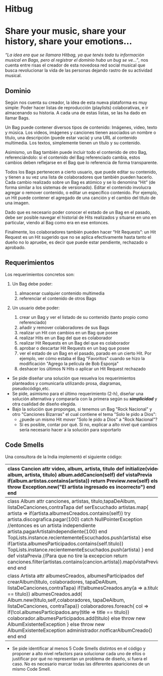 # Hitbug

# Share your music, share your history, share your emotions…

*“La idea era que se llamara Hitbag, ya que tenés toda tu información musical en Bags, pero al registrar el dominio hubo un bug se ve…”*, nos cuenta entre risas el creador de esta novedosa red social musical que busca revolucionar la vida de las personas dejando rastro de su actividad musical.

## Dominio

Según nos cuenta su creador, la idea de esta nueva plataforma es muy simple: Poder hacer listas de reproducción (playlists) colaborativas, e ir almacenando su historia. A cada una de estas listas, se las ha dado en llamar Bags.

Un Bag puede contener diversos tipos de contenido: Imágenes, video, texto y música. Los videos, imágenes y canciones tienen asociados un nombre o título, una descripción (puede estar vacía) y una URL al contenido multimedia. Los textos, simplemente tienen un título y su contenido.

Asimismo, un Bag también puede incluir todo el contenido de otro Bag, referenciándolo: si el contenido del Bag referenciado cambia, estos cambios deben reflejarse en el Bag que lo referencia de forma transparente.

Todos los Bags pertenecen a cierto usuario, que puede editar su contenido, y tienen a su vez una lista de colaboradores que también pueden hacerlo. Cada cambio realizado sobre un Bag es atómico y se lo denomina “Hit” (de forma similar a los sistemas de versionado). Editar el contenido involucra agregar o remover contenido, o editar un específico contenido. Por ejemplo, un Hit puede contener el agregado de una canción y el cambio del título de una imagen.

Dado que es necesario poder conocer el estado de un Bag en el pasado, debe ser posible navegar el historial de Hits realizados y situarse en uno en particular, viendo al Bag como era en ese entonces.

Finalmente, los colaboradores también pueden hacer “Hit Requests”: un Hit Request es un Hit sugerido que no se aplica efectivamente hasta tanto el dueño no lo apruebe, es decir que puede estar pendiente, rechazado o aprobado.

## Requerimientos

Los requerimientos concretos son:

1) Un Bag debe poder:
   1) almacenar cualquier contenido multimedia
   2) referenciar el contenido de otros Bags

2) Un usuario debe poder:
   1) crear un Bag y ver el listado de su contenido (tanto propio como referenciado)
   2) añadir y remover colaboradores de sus Bags
   3) realizar un Hit con cambios en un Bag que posee
   4) realizar Hits en un Bag del que es colaborador
   5) realizar Hit Requests en un Bag del que es colaborador
   6) aprobar o descartar Hit Requests en un bag que posee
   7) ver el estado de un Bag en el pasado, parado en un cierto Hit. Por ejemplo, ver cómo estaba el Bag "Favoritos" cuando se hizo la modificación "Agrego la película de Bob Esponja"
   8) deshacer los últimos N Hits o aplicar un Hit Request rechazado



- Se pide diseñar una solución que resuelva los requerimientos planteados y comunicarla utilizando prosa, diagramas, pseudocódigo,etc.
- Se pide, asimismo para el último requerimiento (2-h), diseñar una solución alternativa y compararla con la primera según su ***simplicidad*** y otra cualidad de diseño elegida.
- Bajo la solución que propongas, si tenemos un Bag "Rock Nacional" y otro "Canciones Bizarras" el cual contiene el tema "Solo le pido a Dios":
   * ¿puede un mismo Hit *mover* "Solo le pido a Dios" a "Rock Nacional"?
   * Si es posible, contar por qué. Si no, explicar a alto nivel qué cambios sería necesario hacer a la solución para soportarlo

## Code Smells

Una consultora de la India implementó el siguiente código:

| class Cancion   attr video, album, artista, titulo   def initialize(video, album, artista, titulo)     album.addCancion(self)    def vistaPrevia     if(album.artistas.contains(artista))       return Preview.new(self)     else       throw Exception.new("El artista ingresado es incorrecto")	     end end |
| :---- |
| class Album   attr canciones, artistas, titulo,tapaDeAlbum, listaDeCanciones,contraTapa   def serEscuchado     artistas.map{ artista \=\>       if(artista.albumesCreados.contains(self))       	try 	  artista.discografica.pagar(100\) 	catch NullPointerException 	  //entonces es un artista independiente 	  artista.pagarArtistaIndependiente(100\) 	end	 	TopLists.instance.recientementeEscuchados.push(artista)       else if(artista.albumesParticipados.contains(self.titulo))         TopLists.instance.recientementeEscuchados.push(artista)     }   end   def vistaPrevia     //Para que no tire la excepcion     return canciones.filter(artistas.contains(cancion.artista)).map(vistaPrevia)   end end |
| class Artista   attr albumesCreados, albumesParticipados   def crearAlbum(titulo, colaboradores, tapaDeAlbum, listaDeCanciones,contraTapa)     if(\!albumesCreados.any(a \=\> a.titulo \== titulo))		       albumesCreados.add(         Album.new(titulo,self,colaboradores, tapaDeAlbum, listaDeCanciones, contraTapa))       colaboradores.foreach{ col \=\>         if(\!col.albumesParticipados.any(title \=\> title \== titulo))           colaborador.albumesParticipados.add(titulo) 	 else           throw new AlbumExistenteException       }     else       throw new AlbumExistenteException 	     administrador.notficarAlbumCreado()   end end |


- Se pide identificar al menos 5 Code Smells distintos en el código y proponer a alto nivel refactors para solucionar cada uno de ellos o justificar por qué no representan un problema de diseño, si fuera el caso. No es necesario marcar todas las diferentes apariciones de un mismo Code Smell.